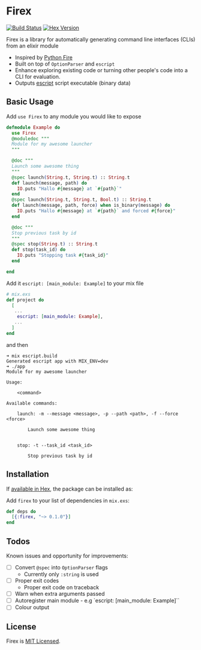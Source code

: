# Firex

[![Build Status](https://travis-ci.org/msoedov/firex.svg?branch=master)](https://travis-ci.org/msoedov/firex)
[![Hex Version](https://img.shields.io/hexpm/v/firex.svg)](https://hex.pm/packages/firex)

Firex is a library for automatically generating command line interfaces (CLIs) from an elixir module

- Inspired by [Python Fire](https://github.com/google/python-fire)
- Built on top of `OptionParser` and `escript`
- Enhance exploring existing code or turning other people's code into a CLI for evaluation.
- Outputs [escript]( http://erlang.org/doc/man/escript.html) script executable (binary data)


## Basic Usage

Add `use Firex` to any module you would like to expose

```elixir
defmodule Example do
  use Firex
  @moduledoc """
  Module for my awesome launcher
  """

  @doc """
  Launch some awesome thing
  """
  @spec launch(String.t, String.t) :: String.t
  def launch(message, path) do
    IO.puts "Hallo #{message} at `#{path}`"
  end
  @spec launch(String.t, String.t, Bool.t) :: String.t
  def launch(message, path, force) when is_binary(message) do
    IO.puts "Hallo #{message} at `#{path}` and forced #{force}"
  end

  @doc """
  Stop previous task by id
  """
  @spec stop(String.t) :: String.t
  def stop(task_id) do
    IO.puts "Stopping task #{task_id}"
  end

end
```

Add it `escript: [main_module: Example]` to your mix file
```elixir
# mix.exs
def project do
  [
   ...
    escript: [main_module: Example],
   ...
  ]
end
```
and then

```shell
➜ mix escript.build
Generated escript app with MIX_ENV=dev
➜ ./app
Module for my awesome launcher

Usage:

    <command>

Available commands:

    launch: -m --message <message>, -p --path <path>, -f --force <force>

        Launch some awesome thing


    stop: -t --task_id <task_id>

        Stop previous task by id
```

## Installation

If [available in Hex](https://hex.pm/packages/firex), the package can be installed as:

Add `firex` to your list of dependencies in `mix.exs`:

```elixir
def deps do
  [{:firex, "~> 0.1.0"}]
end
```

## Todos

Known issues and opportunity for improvements:

- [ ] Convert `@spec` into `OptionParser` flags
  - Currently only `:string` is used
- [ ] Proper exit codes
  - Proper exit code on traceback
- [ ] Warn when extra arguments passed
- [ ] Autoregister main module - e.g `escript: [main_module: Example]``
- [ ] Colour output

## License

Firex is [MIT Licensed](./LICENSE).
